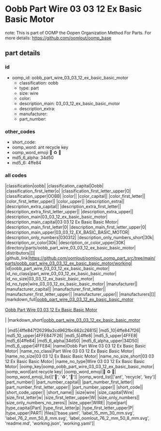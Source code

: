 # Oobb Part Wire 03 03 12 Ex Basic Basic Motor  

note: This is part of OOMP the Oopen Organization Method For Parts. For more details: https://github.com/oomlout/oomp_base

##  part details





### id
* oomp_id: oobb_part_wire_03_03_12_ex_basic_basic_motor
  * classification: oobb
  * type: part
  * size: wire
  * color: 
  * description_main: 03_03_12_ex_basic_basic_motor
  * description_extra: 
  * manufacturer: 
  * part_number: 

### other_codes
* short_code: 
* oomp_word: ant recycle key
* oomp_word_emoji :ant: :recycle: :key:
* md5_6_alpha: 34d50
* md5_6: 4ffe84

### all codes 
|classification|oobb|
|classification_capital|Oobb|
|classification_first_letter|o|
|classification_first_letter_upper|O|
|classification_upper|OOBB|
|color||
|color_capital||
|color_first_letter||
|color_first_letter_upper||
|color_upper||
|description_extra||
|description_extra_capital||
|description_extra_first_letter||
|description_extra_first_letter_upper||
|description_extra_upper||
|description_main|03_03_12_ex_basic_basic_motor|
|description_main_capital|03 03.12 Ex Basic Basic Motor|
|description_main_first_letter|0|
|description_main_first_letter_upper|0|
|description_main_upper|03_03_12_EX_BASIC_BASIC_MOTOR|
|description_only_numbers|030312|
|description_only_numbers_short|30k|
|description_or_color|30k|
|description_or_color_upper|30K|
|directory|parts/oobb_part_wire_03_03_12_ex_basic_basic_motor|
|distributors|[]|
|github_link|https://github.com/oomlout/oomlout_oomp_part_src/tree/main/parts/oobb_part_wire_03_03_12_ex_basic_basic_motor/working|
|id|oobb_part_wire_03_03_12_ex_basic_basic_motor|
|id_no_class|part_wire_03_03_12_ex_basic_basic_motor|
|id_no_size|03_03_12_ex_basic_basic_motor|
|id_no_type|wire_03_03_12_ex_basic_basic_motor|
|manufacturer||
|manufacturer_capital||
|manufacturer_first_letter||
|manufacturer_first_letter_upper||
|manufacturer_upper||
|manufacturers|[]|
|markdown_full|[oobb_part_wire_03_03_12_ex_basic_basic_motor](https://github.com/oomlout/oomlout_oomp_part_src/tree/main/parts/oobb_part_wire_03_03_12_ex_basic_basic_motor/working)<br>[](https://github.com/oomlout/oomlout_oomp_part_src/tree/main/parts/oobb_part_wire_03_03_12_ex_basic_basic_motor/working)<br>[Oobb Part Wire 03 03 12 Ex Basic Basic Motor](https://github.com/oomlout/oomlout_oomp_part_src/tree/main/parts/oobb_part_wire_03_03_12_ex_basic_basic_motor/working)<br><br>|
|markdown_short|[oobb_part_wire_03_03_12_ex_basic_basic_motor](https://github.com/oomlout/oomlout_oomp_part_src/tree/main/parts/oobb_part_wire_03_03_12_ex_basic_basic_motor/working)<br><br>|
|md5|4ffe847f26299a2cd962fbc662c26815|
|md5_10|4ffe847f26|
|md5_10_upper|4FFE847F26|
|md5_5|4ffe8|
|md5_5_upper|4FFE8|
|md5_6|4ffe84|
|md5_6_alpha|34d50|
|md5_6_alpha_upper|34D50|
|md5_6_upper|4FFE84|
|name|Oobb Part Wire 03 03 12 Ex Basic Basic Motor|
|name_no_class|Part Wire 03 03 12 Ex Basic Basic Motor|
|name_no_size|03 03 12 Ex Basic Basic Motor|
|name_no_size_short|03 03 12 Ex Basic Basic Motor|
|name_no_type|Wire 03 03 12 Ex Basic Basic Motor|
|oomp_key|oomp_oobb_part_wire_03_03_12_ex_basic_basic_motor|
|oomp_word|ant recycle key|
|oomp_word_emoji|:ant: :recycle: :key:|
|oomp_word_emoji_list|[':ant:', ':recycle:', ':key:']|
|oomp_word_list|['ant', 'recycle', 'key']|
|part_number||
|part_number_capital||
|part_number_first_letter||
|part_number_first_letter_upper||
|part_number_upper||
|short_code||
|short_code_upper||
|short_name||
|size|wire|
|size_capital|Wire|
|size_first_letter|w|
|size_first_letter_upper|W|
|size_only_numbers||
|size_only_numbers_no_zeros||
|size_upper|WIRE|
|type|part|
|type_capital|Part|
|type_first_letter|p|
|type_first_letter_upper|P|
|type_upper|PART|
|files|['base.yaml', 'label_15_mm_30_mm.svg', 'label_76_2_mm_50_8_mm.svg', 'label_oomlout_76_2_mm_50_8_mm.svg', 'readme.md', 'working.json', 'working.yaml']|
